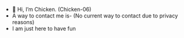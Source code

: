 - 👋 Hi, I’m Chicken. (Chicken-06)
- A way to contact me is- (No current way to contact due to privacy reasons)
- I am just here to have fun

<!---
Chicken-06/Chicken-06 is a ✨ special ✨ repository because its `README.md` (this file) appears on your GitHub profile.
You can click the Preview link to take a look at your changes.
--->
